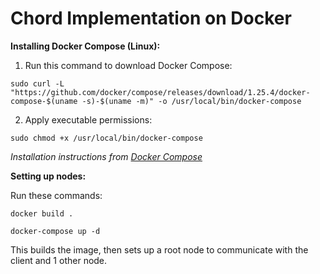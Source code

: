 # Chord Implementation on Docker
**Installing Docker Compose (Linux):**
1. Run this command to download Docker Compose:
```
sudo curl -L "https://github.com/docker/compose/releases/download/1.25.4/docker-compose-$(uname -s)-$(uname -m)" -o /usr/local/bin/docker-compose
```
2. Apply executable permissions:
```
sudo chmod +x /usr/local/bin/docker-compose
```
*Installation instructions from [Docker Compose](https://docs.docker.com/compose/install/)*

**Setting up nodes:**

Run these commands:
```
docker build .
```
```
docker-compose up -d
```
This builds the image, then sets up a root node to communicate with the client and 1 other node.
